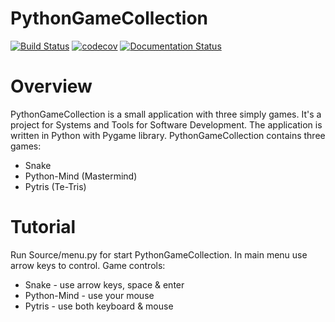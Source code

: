 # PythonGameCollection

[![Build Status](https://travis-ci.org/pppt94/PythonGameCollection.svg?branch=wth_screen)](https://travis-ci.org/pppt94/PythonGameCollection)
[![codecov](https://codecov.io/gh/pppt94/PythonGameCollection/branch/master/graph/badge.svg)](https://codecov.io/gh/pppt94/PythonGameCollection)
[![Documentation Status](https://readthedocs.org/projects/pythongamecollection/badge/?version=latest)](https://pythongamecollection.readthedocs.io/en/latest/?badge=latest)

# Overview
PythonGameCollection is a small application with three simply games.
It's a project for Systems and Tools for Software Development.
The application is written in Python with Pygame library.
PythonGameCollection contains three games:
 - Snake
 - Python-Mind (Mastermind)
 - Pytris (Te-Tris)

# Tutorial
Run Source/menu.py for start PythonGameCollection.
In main menu use arrow keys to control.
Game controls:
 - Snake - use arrow keys, space & enter
 - Python-Mind - use your mouse
 - Pytris - use both keyboard & mouse
